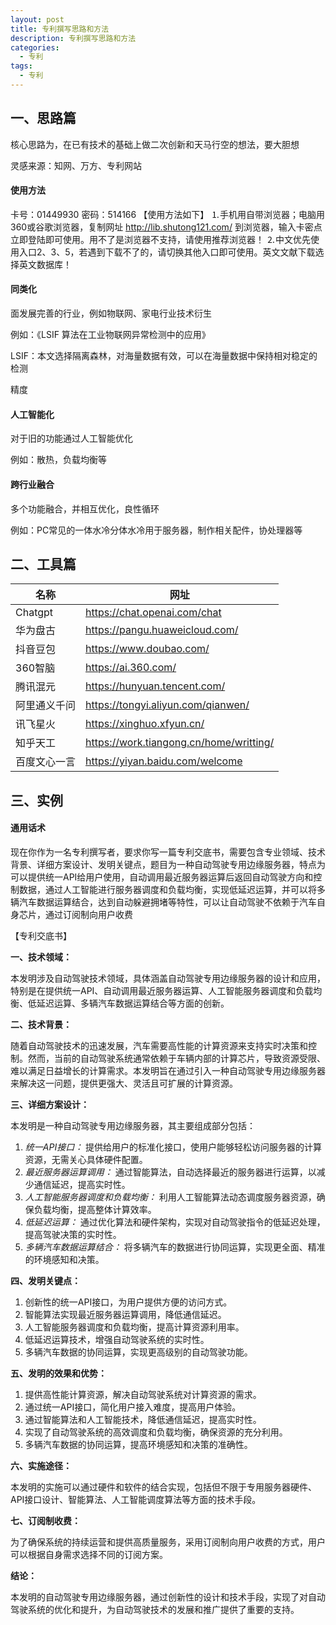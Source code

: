 ```yaml
---
layout: post
title: 专利撰写思路和方法
description: 专利撰写思路和方法
categories:
  - 专利 
tags:
  - 专利 
---
```


## 一、思路篇

核心思路为，在已有技术的基础上做二次创新和天马行空的想法，要大胆想

灵感来源：知网、万方、专利网站

#### 使用方法

卡号：01449930 密码：514166 【使用方法如下】  ⒈手机用自带浏览器；电脑用360或谷歌浏览器，复制网址 http://lib.shutong121.com/ 到浏览器，输入卡密点立即登陆即可使用。用不了是浏览器不支持，请使用推荐浏览器！  ⒉中文优先使用入口2、3、5，若遇到下载不了的，请切换其他入口即可使用。英文文献下载选择英文数据库！

#### 同类化

面发展完善的行业，例如物联网、家电行业技术衍生

例如：《LSIF 算法在工业物联网异常检测中的应用》

LSIF：本文选择隔离森林，对海量数据有效，可以在海量数据中保持相对稳定的检测

精度

#### 人工智能化

对于旧的功能通过人工智能优化

例如：散热，负载均衡等

#### 跨行业融合

多个功能融合，并相互优化，良性循环

例如：PC常见的一体水冷分体水冷用于服务器，制作相关配件，协处理器等

## 二、工具篇

| 名称         | 网址                                    |
| ------------ | --------------------------------------- |
| Chatgpt      | https://chat.openai.com/chat            |
| 华为盘古     | https://pangu.huaweicloud.com/          |
| 抖音豆包     | https://www.doubao.com/                 |
| 360智脑      | https://ai.360.com/                     |
| 腾讯混元     | https://hunyuan.tencent.com/            |
| 阿里通义千问 | https://tongyi.aliyun.com/qianwen/      |
| 讯飞星火     | https://xinghuo.xfyun.cn/               |
| 知乎天工     | https://work.tiangong.cn/home/writting/ |
| 百度文心一言 | https://yiyan.baidu.com/welcome         |

## 三、实例

#### 通用话术

现在你作为一名专利撰写者，要求你写一篇专利交底书，需要包含专业领域、技术背景、详细方案设计、发明关键点，题目为一种自动驾驶专用边缘服务器，特点为可以提供统一API给用户使用，自动调用最近服务器运算后返回自动驾驶方向和控制数据，通过人工智能进行服务器调度和负载均衡，实现低延迟运算，并可以将多辆汽车数据运算结合，达到自动躲避拥堵等特性，可以让自动驾驶不依赖于汽车自身芯片，通过订阅制向用户收费



【专利交底书】

**一、技术领域：**

本发明涉及自动驾驶技术领域，具体涵盖自动驾驶专用边缘服务器的设计和应用，特别是在提供统一API、自动调用最近服务器运算、人工智能服务器调度和负载均衡、低延迟运算、多辆汽车数据运算结合等方面的创新。

**二、技术背景：**

随着自动驾驶技术的迅速发展，汽车需要高性能的计算资源来支持实时决策和控制。然而，当前的自动驾驶系统通常依赖于车辆内部的计算芯片，导致资源受限、难以满足日益增长的计算需求。本发明旨在通过引入一种自动驾驶专用边缘服务器来解决这一问题，提供更强大、灵活且可扩展的计算资源。

**三、详细方案设计：**

本发明是一种自动驾驶专用边缘服务器，其主要组成部分包括：

1. *统一API接口：* 提供给用户的标准化接口，使用户能够轻松访问服务器的计算资源，无需关心具体硬件配置。
2. *最近服务器运算调用：* 通过智能算法，自动选择最近的服务器进行运算，以减少通信延迟，提高实时性。
3. *人工智能服务器调度和负载均衡：* 利用人工智能算法动态调度服务器资源，确保负载均衡，提高整体计算效率。
4. *低延迟运算：* 通过优化算法和硬件架构，实现对自动驾驶指令的低延迟处理，提高驾驶决策的实时性。
5. *多辆汽车数据运算结合：* 将多辆汽车的数据进行协同运算，实现更全面、精准的环境感知和决策。

**四、发明关键点：**

1. 创新性的统一API接口，为用户提供方便的访问方式。
2. 智能算法实现最近服务器运算调用，降低通信延迟。
3. 人工智能服务器调度和负载均衡，提高计算资源利用率。
4. 低延迟运算技术，增强自动驾驶系统的实时性。
5. 多辆汽车数据的协同运算，实现更高级别的自动驾驶功能。

**五、发明的效果和优势：**

1. 提供高性能计算资源，解决自动驾驶系统对计算资源的需求。
2. 通过统一API接口，简化用户接入难度，提高用户体验。
3. 通过智能算法和人工智能技术，降低通信延迟，提高实时性。
4. 实现了自动驾驶系统的高效调度和负载均衡，确保资源的充分利用。
5. 多辆汽车数据的协同运算，提高环境感知和决策的准确性。

**六、实施途径：**

本发明的实施可以通过硬件和软件的结合实现，包括但不限于专用服务器硬件、API接口设计、智能算法、人工智能调度算法等方面的技术手段。

**七、订阅制收费：**

为了确保系统的持续运营和提供高质量服务，采用订阅制向用户收费的方式，用户可以根据自身需求选择不同的订阅方案。

**结论：**

本发明的自动驾驶专用边缘服务器，通过创新性的设计和技术手段，实现了对自动驾驶系统的优化和提升，为自动驾驶技术的发展和推广提供了重要的支持。
